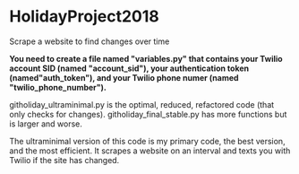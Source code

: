 # HolidayProject2018
Scrape a website to find changes over time

**You need to create a file named "variables.py" that contains your Twilio account SID (named "account_sid"), your authentication token (named"auth_token"), and your Twilio phone numer (named "twilio_phone_number").**

githoliday_ultraminimal.py is the optimal, reduced, refactored code (that only checks for changes). 
githoliday_final_stable.py has more functions but is larger and worse.

The ultraminimal version of this code is my primary code, the best version, and the most efficient. It scrapes a website on an interval and texts you with Twilio if the site has changed. 
